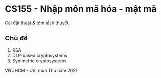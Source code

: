 # CS155 - Nhập môn mã hóa - mật mã

Cài đặt thuật & tóm tắt lí thuyết.

## Chủ đề
1. RSA
2. DLP-based cryptosystems
3. Symmetric cryptosystems

VNUHCM - US, mùa Thu năm 2021.
